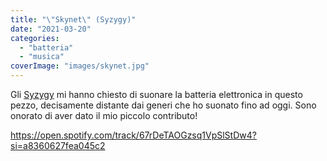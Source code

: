 ```yaml
---
title: "\"Skynet\" (Syzygy)"
date: "2021-03-20"
categories: 
  - "batteria"
  - "musica"
coverImage: "images/skynet.jpg"
---
```


Gli [Syzygy](https://campsite.bio/syzygy_music_project) mi hanno chiesto di suonare la batteria elettronica in questo pezzo, decisamente distante dai generi che ho suonato fino ad oggi. Sono onorato di aver dato il mio piccolo contributo!

https://open.spotify.com/track/67rDeTAOGzsq1VpSlStDw4?si=a8360627fea045c2
